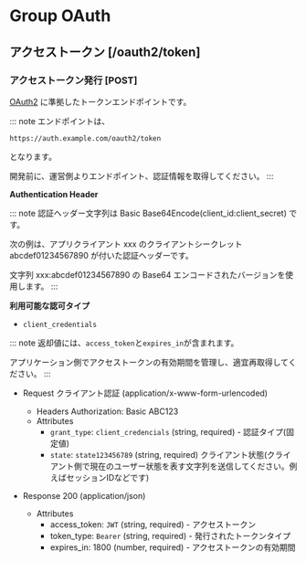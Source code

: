 # Group OAuth

## アクセストークン [/oauth2/token]

### アクセストークン発行 [POST]
[OAuth2](https://tools.ietf.org/html/rfc6749) に準拠したトークンエンドポイントです。

::: note
エンドポイントは、

`https://auth.example.com/oauth2/token`

となります。

開発前に、運営側よりエンドポイント、認証情報を取得してください。
:::

**Authentication Header**

::: note
認証ヘッダー文字列は Basic Base64Encode(client_id:client_secret) です。

次の例は、アプリクライアント xxx のクライアントシークレット abcdef01234567890 が付いた認証ヘッダーです。

文字列 xxx:abcdef01234567890 の Base64 エンコードされたバージョンを使用します。
:::

**利用可能な認可タイプ**

+ `client_credentials`

::: note
返却値には、`access_token`と`expires_in`が含まれます。

アプリケーション側でアクセストークンの有効期間を管理し、適宜再取得してください。
:::

+ Request クライアント認証 (application/x-www-form-urlencoded)
    +  Headers
        Authorization: Basic ABC123
    + Attributes
        + `grant_type`: `client_credencials` (string, required) - 認証タイプ(固定値)
        + `state`: `state123456789` (string, required)
            クライアント状態(クライアント側で現在のユーザー状態を表す文字列を送信してください。例えばセッションIDなどです)

+ Response 200 (application/json)
    + Attributes
        + access_token: `JWT` (string, required) - アクセストークン
        + token_type: `Bearer` (string, required) - 発行されたトークンタイプ
        + expires_in: 1800 (number, required) - アクセストークンの有効期間

<!-- include(../../response/400.md) -->
